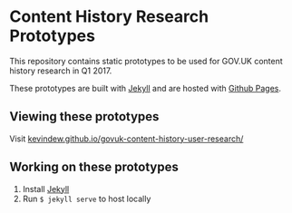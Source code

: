 # Content History Research Prototypes

This repository contains static prototypes to be used for GOV.UK content
history research in Q1 2017.

These prototypes are built with [Jekyll](https://jekyllrb.com/) and are hosted
with [Github Pages](https://pages.github.com/).

## Viewing these prototypes

Visit [kevindew.github.io/govuk-content-history-user-research/][]

## Working on these prototypes

1. Install [Jekyll](https://jekyllrb.com/docs/installation/)
2. Run `$ jekyll serve` to host locally

[kevindew.github.io/govuk-content-history-user-research/]: https://kevindew.github.io/govuk-content-history-user-research/
